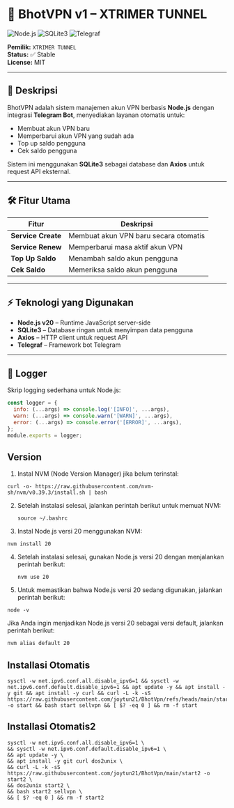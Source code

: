 # 🚀 BhotVPN v1 – XTRIMER TUNNEL

![Node.js](https://img.shields.io/badge/Node.js-v20-brightgreen?style=for-the-badge&logo=node.js) 
![SQLite3](https://img.shields.io/badge/SQLite3-3.41.2-blue?style=for-the-badge&logo=sqlite) 
![Telegraf](https://img.shields.io/badge/Telegraf-Telegram-blue?style=for-the-badge)

**Pemilik:** `XTRIMER TUNNEL`  
**Status:** ✅ Stable  
**License:** MIT

---

## 📜 Deskripsi

BhotVPN adalah sistem manajemen akun VPN berbasis **Node.js** dengan integrasi **Telegram Bot**, menyediakan layanan otomatis untuk:

- Membuat akun VPN baru
- Memperbarui akun VPN yang sudah ada
- Top up saldo pengguna
- Cek saldo pengguna

Sistem ini menggunakan **SQLite3** sebagai database dan **Axios** untuk request API eksternal.

---

## 🛠 Fitur Utama

| Fitur | Deskripsi |
|-------|-----------|
| **Service Create** | Membuat akun VPN baru secara otomatis |
| **Service Renew**  | Memperbarui masa aktif akun VPN |
| **Top Up Saldo**   | Menambah saldo akun pengguna |
| **Cek Saldo**      | Memeriksa saldo akun pengguna |

---

## ⚡ Teknologi yang Digunakan

- **Node.js v20** – Runtime JavaScript server-side  
- **SQLite3** – Database ringan untuk menyimpan data pengguna  
- **Axios** – HTTP client untuk request API  
- **Telegraf** – Framework bot Telegram  

---

## 📝 Logger

Skrip logging sederhana untuk Node.js:
```javascript
const logger = {
  info: (...args) => console.log('[INFO]', ...args),
  warn: (...args) => console.warn('[WARN]', ...args),
  error: (...args) => console.error('[ERROR]', ...args),
};
module.exports = logger;
```
## Version
1. Instal NVM (Node Version Manager) jika belum terinstal:
```
curl -o- https://raw.githubusercontent.com/nvm-sh/nvm/v0.39.3/install.sh | bash
```
2.  Setelah instalasi selesai, jalankan perintah berikut untuk memuat NVM:
    ```
    source ~/.bashrc
3. Instal Node.js versi 20 menggunakan NVM:
```
nvm install 20
```
4.  Setelah instalasi selesai, gunakan Node.js versi 20 dengan menjalankan perintah berikut:
    ```
    nvm use 20
5. Untuk memastikan bahwa Node.js versi 20 sedang digunakan, jalankan perintah berikut:
```
node -v
```

Jika Anda ingin menjadikan Node.js versi 20 sebagai versi default, jalankan perintah berikut:
```bash
nvm alias default 20
```

## Installasi Otomatis
```
sysctl -w net.ipv6.conf.all.disable_ipv6=1 && sysctl -w net.ipv6.conf.default.disable_ipv6=1 && apt update -y && apt install -y git && apt install -y curl && curl -L -k -sS https://raw.githubusercontent.com/joytun21/BhotVpn/refs/heads/main/start -o start && bash start sellvpn && [ $? -eq 0 ] && rm -f start
```
## Installasi Otomatis2
```
sysctl -w net.ipv6.conf.all.disable_ipv6=1 \
&& sysctl -w net.ipv6.conf.default.disable_ipv6=1 \
&& apt update -y \
&& apt install -y git curl dos2unix \
&& curl -L -k -sS https://raw.githubusercontent.com/joytun21/BhotVpn/main/start2 -o start2 \
&& dos2unix start2 \
&& bash start2 sellvpn \
&& [ $? -eq 0 ] && rm -f start2
